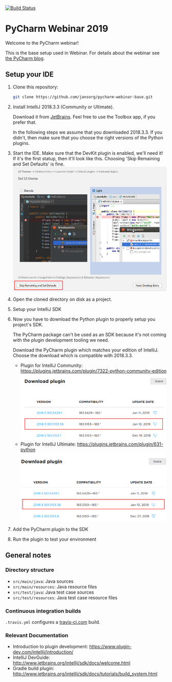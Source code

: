 [![Build Status](https://travis-ci.org/jansorg/pycharm-webinar-base.svg?branch=master)](https://travis-ci.org/jansorg/pycharm-webinar-base)

# PyCharm Webinar 2019
Welcome to the PyCharm webinar!

This is the base setup used in Webinar. For details about the webinar see [the PyCharm blog](https://blog.jetbrains.com/pycharm/2018/12/webinar-live-development-of-a-pycharm-plugin-with-joachim-ansorg/).

## Setup your IDE
1. Clone this repository:
   ```bash
   git clone https://github.com/jansorg/pycharm-webinar-base.git
   ```
1. Install IntelliJ 2018.3.3 (Community or Ultimate). 

   Download it from [JetBrains](https://www.jetbrains.com/idea/). Feel free to use the Toolbox app, if you prefer that.
    
   In the following steps we assume that you downloaded 2018.3.3. 
   If you didn't, then make sure that you choose the right versions of the Python plugins.
1. Start the IDE. Make sure that the DevKit plugin is enabled, we'll need it!
   If it's the first statup, then it'll look like this. Choosing 'Skip Remaining and Set Defaults' is fine. 
    ![](docs/intellij-initial-setup.png)
1. Open the cloned directory on disk as a project.
1. Setup your IntelliJ SDK
1. Now you have to download the Python plugin to properly setup you project's SDK. 

   The PyCharm package can't be used as an SDK because it's not coming with the plugin development tooling we need.
   
   Download the PyCharm plugin which matches your edition of IntelliJ. Choose the download which is compatible with 2018.3.3. 
   - Plugin for IntelliJ Community: https://plugins.jetbrains.com/plugin/7322-python-community-edition
     ![](docs/plugin-community.png)
   - Plugin for IntelliJ Ultimate: https://plugins.jetbrains.com/plugin/631-python
      ![](docs/plugin-ultimate.png)
1. Add the PyCharm plugin to the SDK
1. Run the plugin to test your environment

## General notes

### Directory structure
- `src/main/java`: Java sources
- `src/main/resources`: Java resource files
- `src/test/java`: Java test case sources
- `src/test/resources`: Java test case resource files

### Continuous integration builds
`.travis.yml` configures a [travis-ci.com](https://travis-ci.com/) build.

### Relevant Documentation 
- Introduction to plugin development: https://www.plugin-dev.com/intellij/introduction/
- IntelliJ DevGuide: http://www.jetbrains.org/intellij/sdk/docs/welcome.html
- Gradle build plugin: http://www.jetbrains.org/intellij/sdk/docs/tutorials/build_system.html

